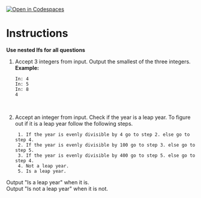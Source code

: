 [![Open in Codespaces](https://classroom.github.com/assets/launch-codespace-2972f46106e565e64193e422d61a12cf1da4916b45550586e14ef0a7c637dd04.svg)](https://classroom.github.com/open-in-codespaces?assignment_repo_id=16677592)
# Instructions  

**Use nested Ifs for all questions**

1.  Accept 3 integers from input.
Output the smallest of the three integers.</br>
**Example:**</br>

		In: 4
		In: 5
		In: 8
		4

</br>

2. Accept an integer from input. 
Check if the year is a leap year. To figure out if it is a leap year follow the following steps.</br>

		1. If the year is evenly divisible by 4 go to step 2. else go to step 4.
		2. If the year is evenly divisible by 100 go to step 3. else go to step 5.
		3. If the year is evenly divisible by 400 go to step 5. else go to step 4.
		4. Not a leap year.
		5. Is a leap year.

Output "Is a leap year" when it is.</br>
Output "Is not a leap year" when it is not.
